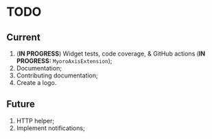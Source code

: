 # TODO

## Current

1. (**IN PROGRESS**) Widget tests, code coverage, & GitHub actions (**IN PROGRESS:** `MyoroAxisExtension`);
1. Documentation;
1. Contributing documentation;
1. Create a logo.

## Future

1. HTTP helper;
1. Implement notifications;
